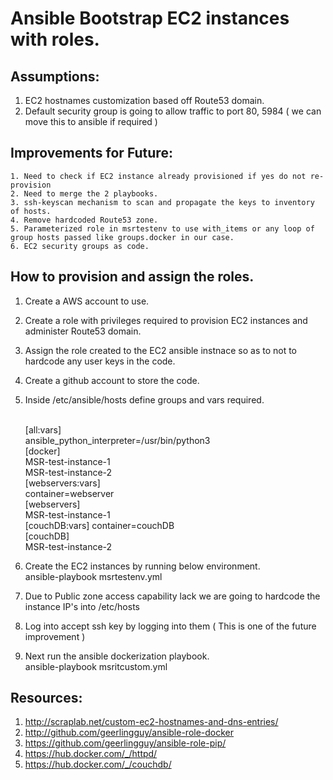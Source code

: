 # Ansible Bootstrap EC2 instances with roles.

## Assumptions:
   1. EC2 hostnames customization based off Route53 domain.
   2. Default security group is going to allow traffic to port 80, 5984 ( we can move this to ansible if required )
   
## Improvements for Future:
    1. Need to check if EC2 instance already provisioned if yes do not re-provision
    2. Need to merge the 2 playbooks.
    3. ssh-keyscan mechanism to scan and propagate the keys to inventory of hosts.
    4. Remove hardcoded Route53 zone.
    5. Parameterized role in msrtestenv to use with_items or any loop of group hosts passed like groups.docker in our case.
    6. EC2 security groups as code.

## How to provision and assign the roles.

1. Create a AWS account to use.
2. Create a role with privileges required to provision EC2 instances and administer Route53 domain.
3. Assign the role created to the EC2 ansible instnace so as to not to hardcode any user keys in the code.
4. Create a github account to store the code.
5. Inside /etc/ansible/hosts define groups and vars required.

   <br />[all:vars]
   <br />ansible_python_interpreter=/usr/bin/python3 
   <br />[docker]
   <br />MSR-test-instance-1
   <br />MSR-test-instance-2
   <br />[webservers:vars]
   <br />container=webserver
   <br />[webservers]
   <br />MSR-test-instance-1
   <br />[couchDB:vars]
   container=couchDB
   <br />[couchDB]
   <br />MSR-test-instance-2
  
6. Create the EC2 instances by running below environment.
   <br />ansible-playbook msrtestenv.yml

7. Due to Public zone access capability lack we are going to hardcode the instance IP's into /etc/hosts
8. Log into accept ssh key by logging into them ( This is one of the future improvement )
9. Next run the ansible dockerization playbook.
   <br />ansible-playbook msritcustom.yml

## Resources:
   1. http://scraplab.net/custom-ec2-hostnames-and-dns-entries/
   2. http://github.com/geerlingguy/ansible-role-docker
   3. https://github.com/geerlingguy/ansible-role-pip/
   4. https://hub.docker.com/_/httpd/
   5. https://hub.docker.com/_/couchdb/
